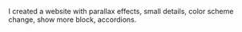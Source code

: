 I created a website with parallax effects, small details, color scheme change, show more block, accordions.
